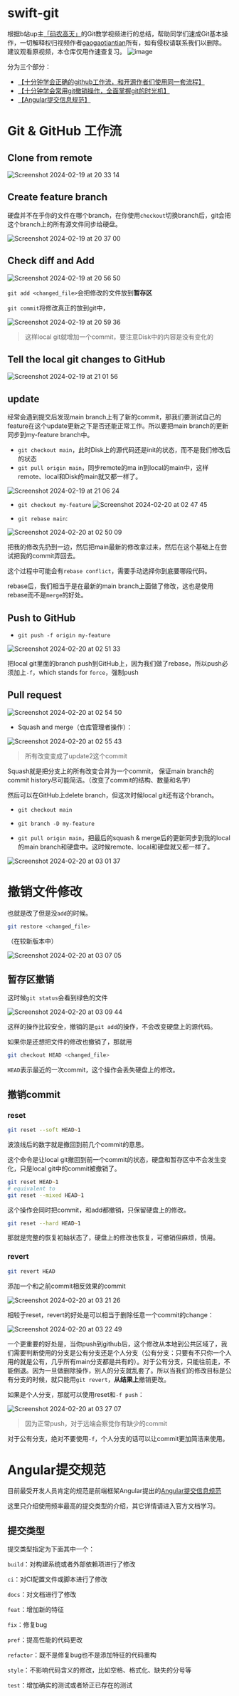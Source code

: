 # swift-git
根据b站up主[「码农高天」](https://space.bilibili.com/245645656)的Git教学视频进行的总结，帮助同学们速成Git基本操作，一切解释权归视频作者[gaogaotiantian](https://github.com/gaogaotiantian)所有，如有侵权请联系我们以删除。
建议观看原视频，本仓库仅用作速查复习。
![image](https://github.com/user-attachments/assets/4e80d7ed-2264-42f3-a49b-09b0071b0072)

分为三个部分：
- [【十分钟学会正确的github工作流，和开源作者们使用同一套流程】](https://www.bilibili.com/video/BV19e4y1q7JJ)
- [【十分钟学会常用git撤销操作，全面掌握git的时光机】](https://www.bilibili.com/video/BV1ne4y1S7S9/?share_source=copy_web&vd_source=26a2b981a461580e599a2b8bf7ecd932)
- [【Angular提交信息规范】](https://zjdoc-gitguide.readthedocs.io/zh-cn/latest/message/angular-commit.html)

# Git & GitHub 工作流

## Clone from remote

![Screenshot 2024-02-19 at 20 33 14](https://github.com/bjut-swift/swift-git/assets/101612750/6cd0141c-81cb-4f92-9961-edcb9cdb46b1)

## Create feature branch

硬盘并不在乎你的文件在哪个branch，在你使用`checkout`切换branch后，git会把这个branch上的所有源文件同步给硬盘。

![Screenshot 2024-02-19 at 20 37 00](https://github.com/bjut-swift/swift-git/assets/101612750/d222b4c7-9324-400c-831a-ec87c6f32152)

## Check diff and Add

![Screenshot 2024-02-19 at 20 56 50](https://github.com/bjut-swift/swift-git/assets/101612750/62d03e72-2ef8-4752-ac7a-686b608a0c9b)

`git add <changed_file>`会把修改的文件放到**暂存区**

`git commit`将修改真正的放到git中，

![Screenshot 2024-02-19 at 20 59 36](https://github.com/bjut-swift/swift-git/assets/101612750/4ece5dae-c7fc-4da9-b47b-05c4e0e7072d)

> 这样local git就增加一个commit，要注意Disk中的内容是没有变化的

## Tell the local git changes to GitHub

![Screenshot 2024-02-19 at 21 01 56](https://github.com/bjut-swift/swift-git/assets/101612750/3d8ea8bd-aff4-4672-81f9-69815fe5805a)

## update

经常会遇到提交后发现main branch上有了新的commit，那我们要测试自己的feature在这个update更新之下是否还能正常工作。所以要把main branch的更新同步到my-feature branch中。

- `git checkout main`，此时Disk上的源代码还是init的状态，而不是我们修改后的状态
- `git pull origin main`，同步remote的ma
in到local的main中，这样remote、local和Disk的main就又都一样了。

![Screenshot 2024-02-19 at 21 06 24](https://github.com/bjut-swift/swift-git/assets/101612750/b76e30f4-2ed7-406c-89ae-9ea674890ef4)

- `git checkout my-feature`
![Screenshot 2024-02-20 at 02 47 45](https://github.com/bjut-swift/swift-git/assets/101612750/9e5d107a-cbe9-4b97-9e1d-aa620e4364b1)

- `git rebase main`:

![Screenshot 2024-02-20 at 02 50 09](https://github.com/bjut-swift/swift-git/assets/101612750/23bbabab-3c5e-4476-b562-42b99305c605)


把我的修改先扔到一边，然后把main最新的修改拿过来，然后在这个基础上在尝试把我的commit弄回去。

这个过程中可能会有`rebase conflict`，需要手动选择你到底要哪段代码。

rebase后，我们相当于是在最新的main branch上面做了修改，这也是使用rebase而不是`merge`的好处。

## Push to GitHub

- `git push -f origin my-feature`

![Screenshot 2024-02-20 at 02 51 33](https://github.com/bjut-swift/swift-git/assets/101612750/32776ef6-663d-4f27-9a3a-425ab272f2f2)


把local git里面的branch push到GitHub上，因为我们做了rebase，所以push必须加上`-f`，which stands for `force`，强制push

## Pull request

![Screenshot 2024-02-20 at 02 54 50](https://github.com/bjut-swift/swift-git/assets/101612750/06fcc95f-7a7a-4998-8523-4185e3caad06)


- Squash and merge（仓库管理者操作）：

![Screenshot 2024-02-20 at 02 55 43](https://github.com/bjut-swift/swift-git/assets/101612750/61279d81-0abe-41b3-80fa-9f2397d61978)

> 所有改变变成了update2这个commit

Squash就是把分支上的所有改变合并为一个commit， 保证main branch的commit history尽可能简洁。（改变了commit的结构、数量和名字）

然后可以在GitHub上delete branch，但这次时候local git还有这个branch。

- `git checkout main`

- `git branch -D my-feature`

- `git pull origin main`，把最后的squash & merge后的更新同步到我的local的main branch和硬盘中。这时候remote、local和硬盘就又都一样了。

![Screenshot 2024-02-20 at 03 01 37](https://github.com/bjut-swift/swift-git/assets/101612750/1f2d6535-d546-40c3-97d9-36f09fa86ce6)


# 撤销文件修改

也就是改了但是没`add`的时候。

```zsh
git restore <changed_file>
```

（在较新版本中）

![Screenshot 2024-02-20 at 03 07 05](https://github.com/bjut-swift/swift-git/assets/101612750/4cca550f-125c-4c38-8195-f4ca169ea374)


## 暂存区撤销

这时候`git status`会看到绿色的文件

![Screenshot 2024-02-20 at 03 09 44](https://github.com/bjut-swift/swift-git/assets/101612750/da1721b0-445d-48df-a66b-ad7b2248c93a)


这样的操作比较安全，撤销的是`git add`的操作，不会改变硬盘上的源代码。

如果你是还想把文件的修改也撤销了，那就用

```zsh
git checkout HEAD <changed_file>
```

`HEAD`表示最近的一次commit，这个操作会丢失硬盘上的修改。

## 撤销commit
### reset
```zsh
git reset --soft HEAD~1
```

波浪线后的数字就是撤回到前几个commit的意思。

这个命令是让local git撤回到前一个commit的状态，硬盘和暂存区中不会发生变化，只是local git中的commit被撤销了。

```zsh
git reset HEAD~1
# equivalent to
git reset --mixed HEAD~1
```

这个操作会同时把commit，和add都撤销，只保留硬盘上的修改。

```zsh
git reset --hard HEAD~1
```

那就是完整的恢复初始状态了，硬盘上的修改也恢复，可撤销但麻烦，慎用。

### revert
```zsh
git revert HEAD
```

添加一个和之前commit相反效果的commit


![Screenshot 2024-02-20 at 03 21 26](https://github.com/bjut-swift/swift-git/assets/101612750/72386a9f-0ea2-4e8c-9f17-c5026bd503b6)


相较于reset，revert的好处是可以相当于删除任意一个commit的change：

![Screenshot 2024-02-20 at 03 22 49](https://github.com/bjut-swift/swift-git/assets/101612750/24baec5c-c936-4bd3-af1c-2c0515c81945)


一个更重要的好处是，当你push到github后，这个修改从本地到公共区域了，我们需要判断使用的分支是公有分支还是个人分支（公有分支：只要有不只你一个人用的就是公有，几乎所有main分支都是共有的）。对于公有分支，只能往前走，不能倒退。因为一旦做删除操作，别人的分支就乱套了。所以当我们的修改目标是公有分支的时候，就只能用`git revert`，**从结果上**撤销更改。

如果是个人分支，那就可以使用reset和`-f push`：

![Screenshot 2024-02-20 at 03 27 07](https://github.com/bjut-swift/swift-git/assets/101612750/78716586-7ca6-425e-aa60-9b34056df945)
> 因为正常push，对于远端会察觉你有缺少的commit

对于公有分支，绝对不要使用`-f`，个人分支的话可以让commit更加简洁来使用。

# Angular提交规范

目前最受开发人员肯定的规范是前端框架Angular提出的[Angular提交信息规范](https://github.com/angular/angular/blob/22b96b9/CONTRIBUTING.md#-commit-message-guidelines)

这里只介绍使用频率最高的提交类型的介绍，其它详情请进入官方文档学习。

## 提交类型

提交类型指定为下面其中一个：

`build`：对构建系统或者外部依赖项进行了修改

`ci`：对CI配置文件或脚本进行了修改

`docs`：对文档进行了修改

`feat`：增加新的特征

`fix`：修复bug

`pref`：提高性能的代码更改

`refactor`：既不是修复bug也不是添加特征的代码重构

`style`：不影响代码含义的修改，比如空格、格式化、缺失的分号等

`test`：增加确实的测试或者矫正已存在的测试


